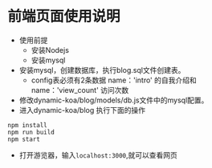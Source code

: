 <!--
 * @Description: 前端页面使用说明
 * @Author: shenxf
 * @Date: 2019-04-13 20:39:44
 -->
# 前端页面使用说明

- 使用前提
    + 安装Nodejs
    + 安装mysql
- 安装mysql，创建数据库，执行blog.sql文件创建表。
    + config表必须有2条数据 name：'intro' 的自我介绍和 name：'view_count' 访问次数
- 修改dynamic-koa/blog/models/db.js文件中的mysql配置。
- 进入dynamic-koa/blog 执行下面的操作
```shell
npm install
npm run build
npm start
```
- 打开游览器，输入`localhost:3000`,就可以查看网页

